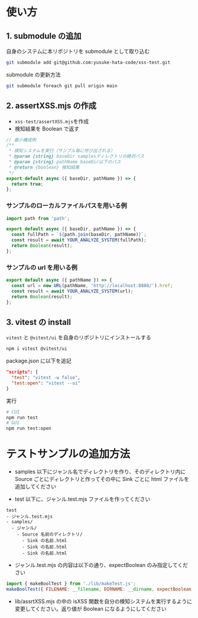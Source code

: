 # 使い方

## 1. submodule の追加

自身のシステムに本リポジトリを submodule として取り込む

```bash
git submodule add git@github.com:yusuke-hata-code/xss-test.git
```

submodule の更新方法

```bash
git submodule foreach git pull origin main
```

## 2. assertXSS.mjs の作成

- `xss-test/assertXSS.mjs`を作成
- 検知結果を Boolean で返す

```javascript
// 最小構成例
/**
 * 検知システムを実行（サンプル毎に呼び出される）
 * @param {string} baseDir samplesディレクトリの絶対パス
 * @param {string} pathName baseDir以下のパス
 * @return {boolean} 検知結果
 */
export default async ({ baseDir, pathName }) => {
  return true;
};
```

### サンプルのローカルファイルパスを用いる例

```javascript
import path from 'path';

export default async ({ baseDir, pathName }) => {
  const fullPath = `${path.join(baseDir, pathName)}`;
  const result = await YOUR_ANALYZE_SYSTEM(fullPath);
  return Boolean(result);
};
```

### サンプルの url を用いる例

```javascript
export default async ({ pathName }) => {
  const url = new URL(pathName, 'http://localhost:8888/').href;
  const result = await YOUR_ANALYZE_SYSTEM(url);
  return Boolean(result);
};
```

## 3. vitest の install

`vitest` と `@vitest/ui` を自身のリポジトリにインストールする

```bash
npm i vitest @vitest/ui
```

package.json に以下を追記

```json
"scripts": {
  "test": "vitest -w false",
  "test:open": "vitest --ui"
}
```

実行

```bash
# CUI
npm run test
# GUI
npm run test:open
```

# テストサンプルの追加方法

- samples 以下にジャンル名でディレクトリを作り、そのディレクトリ内に Source ごとにディレクトリと作ってその中に Sink ごとに html ファイルを追加してください

- test 以下に、ジャンル.test.mjs ファイルを作ってください

```text
test
- ジャンル.test.mjs
- samples/
  - ジャンル/
    - Source 名前のディレクトリ/
      - Sink の名前.html
      - Sink の名前.html
      - Sink の名前.html
```

- ジャンル.test.mjs の内容は以下の通り、expectBoolean のみ指定してください

```javascript
import { makeBoolTest } from './lib/makeTest.js';
makeBoolTest({ FILENAME: __filename, DIRNAME: __dirname, expectBoolean: true }
```

- lib/assrtXSS.mjs の中の isXSS 関数を自分の検知システムを実行するように変更してください。返り値が Boolean になるようにしてください
